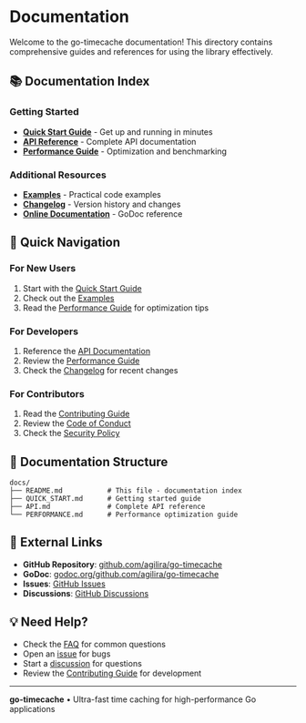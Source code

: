 # Documentation

Welcome to the go-timecache documentation! This directory contains comprehensive guides and references for using the library effectively.

## 📚 Documentation Index

### Getting Started
- **[Quick Start Guide](QUICK_START.md)** - Get up and running in minutes
- **[API Reference](API.md)** - Complete API documentation
- **[Performance Guide](PERFORMANCE.md)** - Optimization and benchmarking

### Additional Resources
- **[Examples](../example_test.go)** - Practical code examples
- **[Changelog](../CHANGELOG.md)** - Version history and changes
- **[Online Documentation](https://godoc.org/github.com/agilira/go-timecache)** - GoDoc reference

## 🚀 Quick Navigation

### For New Users
1. Start with the [Quick Start Guide](QUICK_START.md)
2. Check out the [Examples](../example_test.go)
3. Read the [Performance Guide](PERFORMANCE.md) for optimization tips

### For Developers
1. Reference the [API Documentation](API.md)
2. Review the [Performance Guide](PERFORMANCE.md)
3. Check the [Changelog](../CHANGELOG.md) for recent changes

### For Contributors
1. Read the [Contributing Guide](../CONTRIBUTING.md)
2. Review the [Code of Conduct](../CODE_OF_CONDUCT.md)
3. Check the [Security Policy](../SECURITY.md)

## 📖 Documentation Structure

```
docs/
├── README.md           # This file - documentation index
├── QUICK_START.md      # Getting started guide
├── API.md              # Complete API reference
└── PERFORMANCE.md      # Performance optimization guide
```

## 🔗 External Links

- **GitHub Repository**: [github.com/agilira/go-timecache](https://github.com/agilira/go-timecache)
- **GoDoc**: [godoc.org/github.com/agilira/go-timecache](https://godoc.org/github.com/agilira/go-timecache)
- **Issues**: [GitHub Issues](https://github.com/agilira/go-timecache/issues)
- **Discussions**: [GitHub Discussions](https://github.com/agilira/go-timecache/discussions)

## 💡 Need Help?

- Check the [FAQ](FAQ.md) for common questions
- Open an [issue](https://github.com/agilira/go-timecache/issues) for bugs
- Start a [discussion](https://github.com/agilira/go-timecache/discussions) for questions
- Review the [Contributing Guide](../CONTRIBUTING.md) for development

---

**go-timecache** • Ultra-fast time caching for high-performance Go applications
